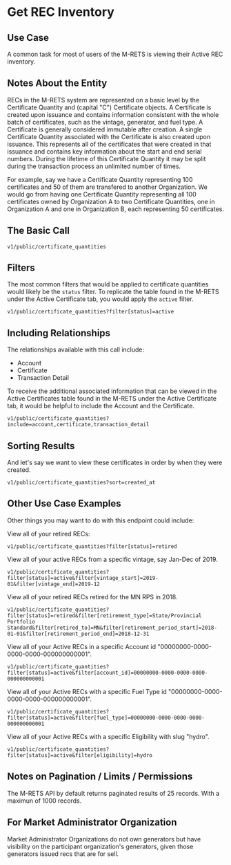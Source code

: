 # Get REC Inventory

## Use Case

A common task for most of users of the M-RETS is viewing their Active REC inventory.

## Notes About the Entity

RECs in the M-RETS system are represented on a basic level by the Certificate Quantity and (capital "C") Certificate objects. A Certificate is created upon issuance and contains information consistent with the whole batch of certificates, such as the vintage, generator, and fuel type. A Certificate is generally considered immutable after creation. A single Certificate Quantity associated with the Certificate is also created upon issuance. This represents all of the certificates that were created in that issuance and contains key information about the start and end serial numbers. During the lifetime of this Certificate Quantity it may be split during the transaction process an unlimited number of times.

For example, say we have a Certificate Quantity representing 100 certificates and 50 of them are transfered to another Organization. We would go from having one Certificate Quantity representing all 100 certificates owned by Organization A to two Certificate Quantities, one in Organization A and one in Organization B, each representing 50 certificates.

## The Basic Call

```
v1/public/certificate_quantities
```

## Filters

The most common filters that would be applied to certificate quantities would likely be the `status` filter. To replicate the table found in the M-RETS under the Active Certificate tab, you would apply the `active` filter.

```
v1/public/certificate_quantities?filter[status]=active
```

## Including Relationships

The relationships available with this call include:

* Account
* Certificate
* Transaction Detail

To receive the additional associated information that can be viewed in the Active Certificates table found in the M-RETS under the Active Certificate tab, it would be helpful to include the Account and the Certificate.

```
v1/public/certificate_quantities?include=account,certificate,transaction_detail
```

## Sorting Results

And let's say we want to view these certificates in order by when they were created.

```
v1/public/certificate_quantities?sort=created_at
```

## Other Use Case Examples

Other things you may want to do with this endpoint could include:

View all of your retired RECs:

```
v1/public/certificate_quantities?filter[status]=retired
```

View all of your active RECs from a specific vintage, say Jan-Dec of 2019.

```
v1/public/certificate_quantities?filter[status]=active&filter[vintage_start]=2019-01&filter[vintage_end]=2019-12
```

View all of your retired RECs retired for the MN RPS in 2018.

```
v1/public/certificate_quantities?filter[status]=retired&filter[retirement_type]=State/Provincial Portfolio Standard&filter[retired_to]=MN&filter[retirement_period_start]=2018-01-01&filter[retirement_period_end]=2018-12-31
```

View all of your Active RECs in a specific Account id "00000000-0000-0000-0000-000000000001".

```
v1/public/certificate_quantities?filter[status]=active&filter[account_id]=00000000-0000-0000-0000-000000000001
```

View all of your Active RECs with a specific Fuel Type id "00000000-0000-0000-0000-000000000001".

```
v1/public/certificate_quantities?filter[status]=active&filter[fuel_type]=00000000-0000-0000-0000-000000000001
```

View all of your Active RECs with a specific Eligibility with slug "hydro".

```
v1/public/certificate_quantities?filter[status]=active&filter[eligibility]=hydro
```

## Notes on Pagination / Limits / Permissions

The M-RETS API by default returns paginated results of 25 records. With a maximun of 1000 records.

## For Market Administrator Organization

Market Administrator Organizations do not own generators but have visibility on the participant organization's generators, given those generators issued recs that are for sell.
